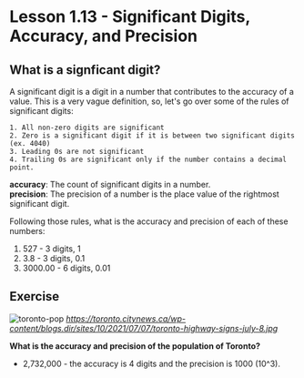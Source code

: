 # Lesson 1.13 - Significant Digits, Accuracy, and Precision

## What is a signficant digit?
A significant digit is a digit in a number that contributes to the accuracy of a value. This is a very vague definition, so, let's go over some of the rules of significant digits:

```
1. All non-zero digits are significant
2. Zero is a significant digit if it is between two significant digits (ex. 4040)
3. Leading 0s are not significant
4. Trailing 0s are significant only if the number contains a decimal point.
```

**accuracy**: The count of significant digits in a number.\
**precision**: The precision of a number is the place value of the rightmost significant digit.

Following those rules, what is the accuracy and precision of each of these numbers:
1. 527 - 3 digits, 1
2. 3.8 - 3 digits, 0.1
3. 3000.00 - 6 digits, 0.01

## Exercise
![toronto-pop](https://toronto.citynews.ca/wp-content/blogs.dir/sites/10/2021/07/07/toronto-highway-signs-july-8.jpg)
*https://toronto.citynews.ca/wp-content/blogs.dir/sites/10/2021/07/07/toronto-highway-signs-july-8.jpg*

**What is the accuracy and precision of the population of Toronto?**
- 2,732,000 - the accuracy is 4 digits and the precision is 1000 (10^3).